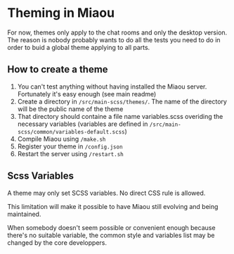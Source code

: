 
# Theming in Miaou

For now, themes only apply to the chat rooms and only the desktop version. The reason is nobody probably wants to do all the tests you need to do in order to buid a global theme applying to all parts.

## How to create a theme

1. You can't test anything without having installed the Miaou server. Fortunately it's easy enough (see main readme) 
1. Create a directory in `/src/main-scss/themes/`. The name of the directory will be the public name of the theme
1. That directory should containe a file name variables.scss overiding the necessary variables (variables are defined in `/src/main-scss/common/variables-default.scss`)
1. Compile Miaou using `/make.sh`
1. Register your theme in `/config.json`
1. Restart the server using `/restart.sh`

## Scss Variables

A theme may only set SCSS variables. No direct CSS rule is allowed.

This limitation will make it possible to have Miaou still evolving and being maintained.

When somebody doesn't seem possible or convenient enough because there's no suitable variable, the common style and variables list may be changed by the core developpers.
